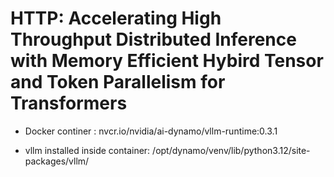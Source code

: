 # HTTP: Accelerating High Throughput Distributed Inference with Memory Efficient Hybird Tensor and Token Parallelism for Transformers

* Docker continer : nvcr.io/nvidia/ai-dynamo/vllm-runtime:0.3.1

* vllm installed inside container: /opt/dynamo/venv/lib/python3.12/site-packages/vllm/


